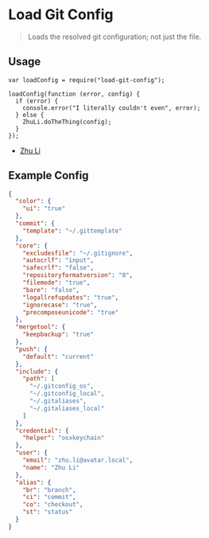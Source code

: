 # Load Git Config

> Loads the resolved git configuration; not just the file.

## Usage

```node
var loadConfig = require("load-git-config");

loadConfig(function (error, config) {
  if (error) {
    console.error("I literally couldn't even", error);
  } else {
    ZhuLi.doTheThing(config);
  }
});
```

* [Zhu Li][]

## Example Config

```json
{
  "color": {
    "ui": "true"
  },
  "commit": {
    "template": "~/.gittemplate"
  },
  "core": {
    "excludesfile": "~/.gitignore",
    "autocrlf": "input",
    "safecrlf": "false",
    "repositoryformatversion": "0",
    "filemode": "true",
    "bare": "false",
    "logallrefupdates": "true",
    "ignorecase": "true",
    "precomposeunicode": "true"
  },
  "mergetool": {
    "keepbackup": "true"
  },
  "push": {
    "default": "current"
  },
  "include": {
    "path": [
      "~/.gitconfig_os",
      "~/.gitconfig_local",
      "~/.gitaliases",
      "~/.gitaliases_local"
    ]
  },
  "credential": {
    "helper": "osxkeychain"
  },
  "user": {
    "email": "zhu.li@avatar.local",
    "name": "Zhu Li"
  },
  "alias": {
    "br": "branch",
    "ci": "commit",
    "co": "checkout",
    "st": "status"
  }
}
```

[Zhu Li]: http://www.imdb.com/character/ch0478122/

